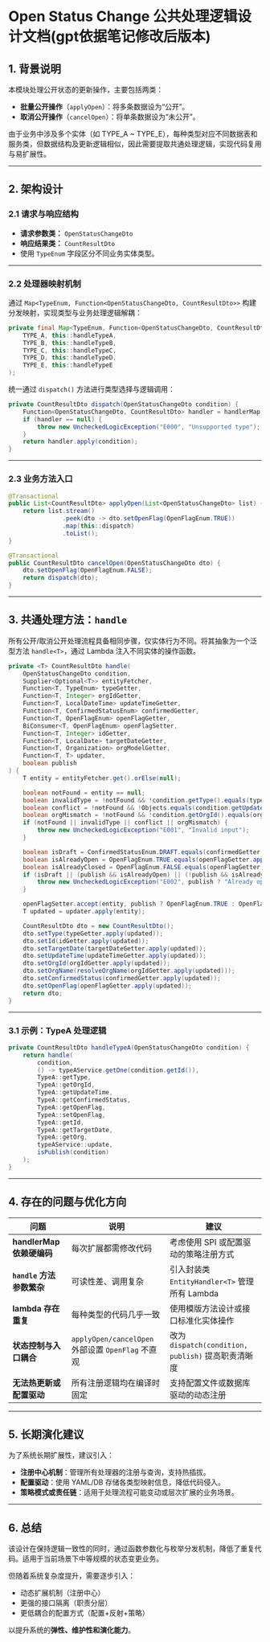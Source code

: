 
# Open Status Change 公共处理逻辑设计文档(gpt依据笔记修改后版本)

## 1. 背景说明

本模块处理公开状态的更新操作，主要包括两类：

* **批量公开操作**（`applyOpen`）：将多条数据设为“公开”。
* **取消公开操作**（`cancelOpen`）：将单条数据设为“未公开”。

由于业务中涉及多个实体（如 TYPE\_A \~ TYPE\_E），每种类型对应不同数据表和服务类，但数据结构及更新逻辑相似，因此需要提取共通处理逻辑，实现代码复用与易扩展性。

---

## 2. 架构设计

### 2.1 请求与响应结构

* **请求参数类：** `OpenStatusChangeDto`
* **响应结果类：** `CountResultDto`
* 使用 `TypeEnum` 字段区分不同业务实体类型。

---

### 2.2 处理器映射机制

通过 `Map<TypeEnum, Function<OpenStatusChangeDto, CountResultDto>>` 构建分发映射，实现类型与业务处理逻辑解耦：

```java
private final Map<TypeEnum, Function<OpenStatusChangeDto, CountResultDto>> handlerMap = Map.of(
    TYPE_A, this::handleTypeA,
    TYPE_B, this::handleTypeB,
    TYPE_C, this::handleTypeC,
    TYPE_D, this::handleTypeD,
    TYPE_E, this::handleTypeE
);
```

统一通过 `dispatch()` 方法进行类型选择与逻辑调用：

```java
private CountResultDto dispatch(OpenStatusChangeDto condition) {
    Function<OpenStatusChangeDto, CountResultDto> handler = handlerMap.get(condition.getType());
    if (handler == null) {
        throw new UncheckedLogicException("E000", "Unsupported type");
    }
    return handler.apply(condition);
}
```

---

### 2.3 业务方法入口

```java
@Transactional
public List<CountResultDto> applyOpen(List<OpenStatusChangeDto> list) {
    return list.stream()
               .peek(dto -> dto.setOpenFlag(OpenFlagEnum.TRUE))
               .map(this::dispatch)
               .toList();
}

@Transactional
public CountResultDto cancelOpen(OpenStatusChangeDto dto) {
    dto.setOpenFlag(OpenFlagEnum.FALSE);
    return dispatch(dto);
}
```

---

## 3. 共通处理方法：`handle`

所有公开/取消公开处理流程具备相同步骤，仅实体行为不同。将其抽象为一个泛型方法 `handle<T>`，通过 Lambda 注入不同实体的操作函数。

```java
private <T> CountResultDto handle(
    OpenStatusChangeDto condition,
    Supplier<Optional<T>> entityFetcher,
    Function<T, TypeEnum> typeGetter,
    Function<T, Integer> orgIdGetter,
    Function<T, LocalDateTime> updateTimeGetter,
    Function<T, ConfirmedStatusEnum> confirmedGetter,
    Function<T, OpenFlagEnum> openFlagGetter,
    BiConsumer<T, OpenFlagEnum> openFlagSetter,
    Function<T, Integer> idGetter,
    Function<T, LocalDate> targetDateGetter,
    Function<T, Organization> orgModelGetter,
    Function<T, T> updater,
    boolean publish
) {
    T entity = entityFetcher.get().orElse(null);

    boolean notFound = entity == null;
    boolean invalidType = !notFound && !condition.getType().equals(typeGetter.apply(entity));
    boolean conflict = !notFound && !Objects.equals(condition.getUpdateTime(), updateTimeGetter.apply(entity));
    boolean orgMismatch = !notFound && !condition.getOrgId().equals(orgIdGetter.apply(entity));
    if (notFound || invalidType || conflict || orgMismatch) {
        throw new UncheckedLogicException("E001", "Invalid input");
    }

    boolean isDraft = ConfirmedStatusEnum.DRAFT.equals(confirmedGetter.apply(entity));
    boolean isAlreadyOpen = OpenFlagEnum.TRUE.equals(openFlagGetter.apply(entity));
    boolean isAlreadyClosed = OpenFlagEnum.FALSE.equals(openFlagGetter.apply(entity));
    if (isDraft || (publish && isAlreadyOpen) || (!publish && isAlreadyClosed)) {
        throw new UncheckedLogicException("E002", publish ? "Already open" : "Already closed");
    }

    openFlagSetter.accept(entity, publish ? OpenFlagEnum.TRUE : OpenFlagEnum.FALSE);
    T updated = updater.apply(entity);

    CountResultDto dto = new CountResultDto();
    dto.setType(typeGetter.apply(updated));
    dto.setId(idGetter.apply(updated));
    dto.setTargetDate(targetDateGetter.apply(updated));
    dto.setUpdateTime(updateTimeGetter.apply(updated));
    dto.setOrgId(orgIdGetter.apply(updated));
    dto.setOrgName(resolveOrgName(orgIdGetter.apply(updated)));
    dto.setConfirmedStatus(confirmedGetter.apply(updated));
    dto.setOpenFlag(openFlagGetter.apply(updated));
    return dto;
}
```

---

### 3.1 示例：TypeA 处理逻辑

```java
private CountResultDto handleTypeA(OpenStatusChangeDto condition) {
    return handle(
        condition,
        () -> typeAService.getOne(condition.getId()),
        TypeA::getType,
        TypeA::getOrgId,
        TypeA::getUpdateTime,
        TypeA::getConfirmedStatus,
        TypeA::getOpenFlag,
        TypeA::setOpenFlag,
        TypeA::getId,
        TypeA::getTargetDate,
        TypeA::getOrg,
        typeAService::update,
        isPublish(condition)
    );
}
```

---

## 4. 存在的问题与优化方向

| 问题                   | 说明                                         | 建议                                        |
| -------------------- | ------------------------------------------ | ----------------------------------------- |
| **handlerMap 依赖硬编码** | 每次扩展都需修改代码                                 | 考虑使用 SPI 或配置驱动的策略注册方式                     |
| **`handle` 方法参数繁杂**  | 可读性差、调用复杂                                  | 引入封装类 `EntityHandler<T>` 管理所有 Lambda      |
| **lambda 存在重复**      | 每种类型的代码几乎一致                                | 使用模版方法设计或接口标准化实体操作                        |
| **状态控制与入口耦合**        | `applyOpen/cancelOpen` 外部设置 `OpenFlag` 不直观 | 改为 `dispatch(condition, publish)` 提高职责清晰度 |
| **无法热更新或配置驱动**       | 所有注册逻辑均在编译时固定                              | 支持配置文件或数据库驱动的动态注册                         |

---

## 5. 长期演化建议

为了系统长期扩展性，建议引入：

* **注册中心机制**：管理所有处理器的注册与查询，支持热插拔。
* **配置驱动**：使用 YAML/DB 存储各类型映射信息，降低代码侵入。
* **策略模式或责任链**：适用于处理流程可能变动或层次扩展的业务场景。

---

## 6. 总结

该设计在保持逻辑一致性的同时，通过函数参数化与枚举分发机制，降低了重复代码。适用于当前场景下中等规模的状态变更业务。

但随着系统复杂度提升，需要逐步引入：

* 动态扩展机制（注册中心）
* 更强的接口隔离（职责分层）
* 更低耦合的配置方式（配置+反射+策略）

以提升系统的**弹性、维护性和演化能力**。